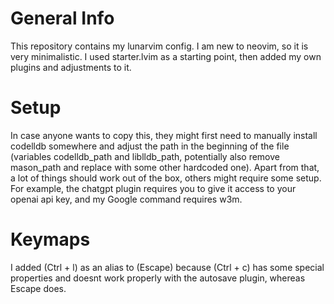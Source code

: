 # General Info
This repository contains my lunarvim config. I am new to neovim, so it is very minimalistic. I used starter.lvim as a starting point, then added my own plugins and adjustments to it.

# Setup
In case anyone wants to copy this, they might first need to manually install codelldb somewhere and adjust the path in the beginning of the file (variables codelldb_path and liblldb_path, potentially also remove mason_path and replace with some other hardcoded one).
Apart from that, a lot of things should work out of the box, others might require some setup. For example, the chatgpt plugin requires you to give it access to your openai api key, and my Google command requires w3m.

# Keymaps
I added <C-l> (Ctrl + l) as an alias to <Esc> (Escape) because <C-c> (Ctrl + c) has some special properties and doesnt work properly with the autosave plugin, whereas Escape does.

